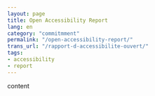 ```yaml
---
layout: page
title: Open Accessibility Report
lang: en
category: "commitmment"
permalink: "/open-accessibility-report/"
trans_url: "/rapport-d-accessibilite-ouvert/"
tags:
- accessibility
- report
---
```


content